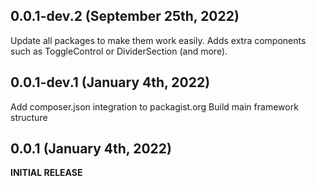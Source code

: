 ## 0.0.1-dev.2 (September 25th, 2022)
Update all packages to make them work easily.
Adds extra components such as ToggleControl or DividerSection (and more).

## 0.0.1-dev.1 (January 4th, 2022)
Add composer.json integration to packagist.org
Build main framework structure

## 0.0.1 (January 4th, 2022)
**INITIAL RELEASE**
